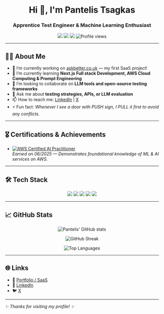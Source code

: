 <h1 align="center">Hi 👋, I'm Pantelis Tsagkas</h1>
<h3 align="center">Apprentice Test Engineer & Machine Learning Enthusiast</h3>


<p align="center">
  <a href="https://www.linkedin.com/in/pantelis-t-6a7718249/" target="_blank"><img src="https://img.shields.io/badge/-LinkedIn-0A66C2?style=flat&logo=linkedin&logoColor=white" /></a>
  <a href="https://x.com/PTsagkas01" target="_blank"><img src="https://img.shields.io/badge/-X-000000?style=flat&logo=twitter&logoColor=white" /></a>
  <a href="https://www.askbetter.co.uk" target="_blank"><img src="https://img.shields.io/badge/-AskBetter-FF5722?style=flat&logo=firefox-browser&logoColor=white" /></a>
  <img src="https://komarev.com/ghpvc/?username=PantelisTsagkas&style=flat&color=brightgreen" alt="Profile views" />
</p>

---

## 🧑‍💻 About Me

- 🔭 I’m currently working on [askbetter.co.uk](https://www.askbetter.co.uk) — my first SaaS project!
- 🌱 I’m currently learning **Next.js Full stack Development, AWS Cloud Computing & Prompt Engineering**
- 👯 I’m looking to collaborate on **LLM tools and open-source testing frameworks**
- 🤔 Ask me about **testing strategies, APIs, or LLM evaluation**
- 📫 How to reach me: [LinkedIn](https://linkedin.com/in/YOUR_LINKEDIN) | [X](https://x.com/YOUR_X)
- ⚡ Fun fact: *Whenever I see a door with
PUSH sign, I PULL it first to avoid any conflicts.*

---

## 🎖️ Certifications & Achievements

- [![AWS Certified AI Practitioner](https://img.shields.io/badge/AWS%20Certified-AI%20Practitioner-232F3E?style=flat-square&logo=amazon-aws&logoColor=white)](https://www.credly.com/badges/35530fa2-1b3c-4e7a-a6f9-91f3d6ee8a6f/public_url)  
  *Earned on 06/2025 — Demonstrates foundational knowledge of ML & AI services on AWS.*

---

## 🛠️ Tech Stack
<p align="center">
  <img src="https://img.shields.io/badge/-Python-3776AB?style=for-the-badge&logo=python&logoColor=white" />
  <img src="https://img.shields.io/badge/-Next.js-000000?style=for-the-badge&logo=next.js&logoColor=white" />
  <img src="https://img.shields.io/badge/-PostgreSQL-4169E1?style=for-the-badge&logo=postgresql&logoColor=white" />
  <img src="https://img.shields.io/badge/-APIs-FF6F00?style=for-the-badge&logo=graphql&logoColor=white" />
  <img src="https://img.shields.io/badge/-AWS-232F3E?style=for-the-badge&logo=amazon-aws&logoColor=white" />
</p>


---

## 📈 GitHub Stats

<p align="center">
  <img src="https://github-readme-stats.vercel.app/api?username=PantelisTsagkas&show_icons=true&theme=radical" alt="Pantelis' GitHub stats" />
</p>

<p align="center">
  <img src="https://github-readme-streak-stats.herokuapp.com/?user=PantelisTsagkas&theme=radical" alt="GitHub Streak" />
</p>

<p align="center">
  <img src="https://github-readme-stats.vercel.app/api/top-langs/?username=PantelisTsagkas&layout=compact&theme=radical" alt="Top Languages" />
</p>

---

## 🌐 Links
- 🔗 [Portfolio / SaaS](https://www.askbetter.co.uk)
- 💼 [LinkedIn](https://www.linkedin.com/in/pantelis-t-6a7718249/)
- 🐦 [X](https://x.com/PTsagkas01)

---

*✨ Thanks for visiting my profile! ✨*
